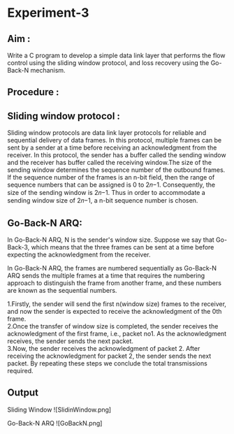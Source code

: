 # Experiment-3

## Aim : 
Write a C program to develop a simple data link layer that performs the flow control using the sliding window protocol, and loss recovery using the Go-Back-N mechanism.

## Procedure :
## Sliding window protocol :
Sliding window protocols are data link layer protocols for reliable and sequential delivery of data frames. In this protocol, multiple frames can be sent by a sender at a time before receiving an acknowledgment from the receiver.
In this protocol, the sender has a buffer called the sending window and the receiver has buffer called the receiving window.The size of the sending window determines the sequence number of the outbound frames. If the sequence number of the frames is an n-bit field, then the range of sequence numbers that can be assigned is 0 to 2𝑛−1. Consequently, the size of the sending window is 2𝑛−1. Thus in order to accommodate a sending window size of 2𝑛−1, a n-bit sequence number is chosen.

## Go-Back-N ARQ:
In Go-Back-N ARQ, N is the sender's window size. Suppose we say that Go-Back-3, which means that the three frames can be sent at a time before expecting the acknowledgment from the receiver.

In Go-Back-N ARQ, the frames are numbered sequentially as Go-Back-N ARQ sends the multiple frames at a time that requires the numbering approach to distinguish the frame from another frame, and these numbers are known as the sequential numbers.

1.Firstly, the sender will send the first n(window size) frames to the receiver, and now the sender is expected to receive the acknowledgment of the 0th frame.  
2.Once the transfer of window size is completed, the sender receives the acknowledgment of the first frame, i.e., packet no1. As the acknowledgment receives, the sender sends the next packet.   
3.Now, the sender receives the acknowledgment of packet 2. After receiving the acknowledgment for packet 2, the sender sends the next packet. By repeating these steps we conclude the total transmissions required.

## Output
Sliding Window
![SlidinWindow.png]

Go-Back-N ARQ
![GoBackN.png]
